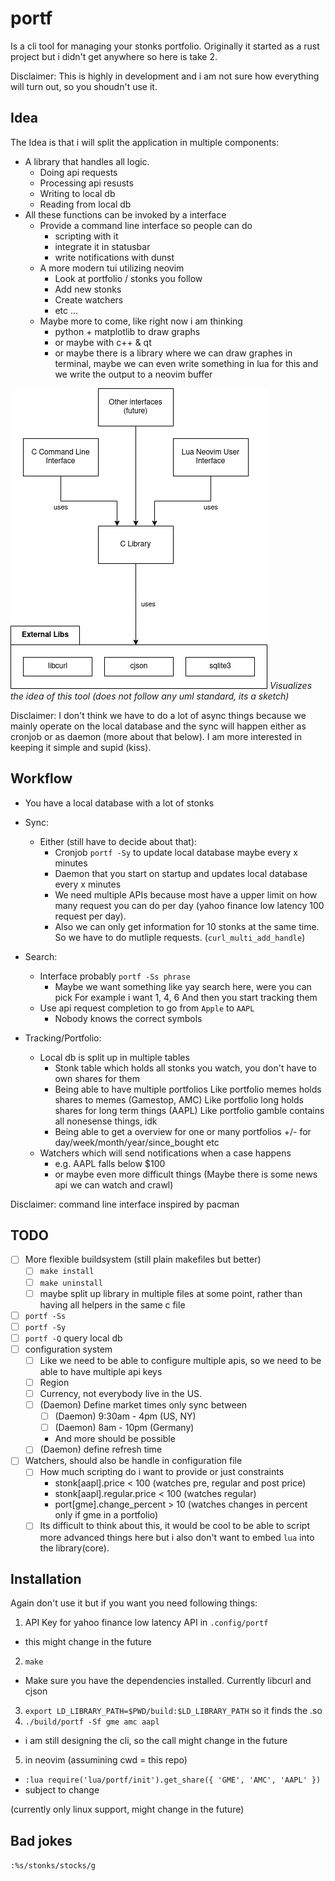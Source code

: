 # portf

Is a cli tool for managing your stonks portfolio. Originally it started as a
rust project but i didn't get anywhere so here is take 2.

Disclaimer: This is highly in development and i am not sure how everything will
turn out, so you shoudn't use it.

## Idea

The Idea is that i will split the application in multiple components:

- A library that handles all logic.
  - Doing api requests
  - Processing api resusts
  - Writing to local db
  - Reading from local db
- All these functions can be invoked by a interface
  - Provide a command line interface so people can do
    - scripting with it
    - integrate it in statusbar
    - write notifications with dunst
  - A more modern tui utilizing neovim
    - Look at portfolio / stonks you follow
    - Add new stonks
    - Create watchers
    - etc ...
  - Maybe more to come, like right now i am thinking
    - python + matplotlib to draw graphs
    - or maybe with c++ & qt
    - or maybe there is a library where we can draw graphes in terminal,
      maybe we can even write something in lua for this and we write the output
      to a neovim buffer

![Idea](docs/idea.png)
*Visualizes the idea of this tool (does not follow any uml standard, its a
sketch)*

Disclaimer: I don't think we have to do a lot of async things because we mainly
operate on the local database and the sync will happen either as cronjob or as
daemon (more about that below). I am more interested in keeping it simple and
supid (kiss).

## Workflow

- You have a local database with a lot of stonks

- Sync:
  - Either (still have to decide about that):
    - Cronjob `portf -Sy` to update local database maybe every x minutes
    - Daemon that you start on startup and updates local database every x
      minutes
    - We need multiple APIs because most have a upper limit on how many request
      you can do per day (yahoo finance low latency 100 request per day).
    - Also we can only get information for 10 stonks at the same time. So we
      have to do mutliple requests. (`curl_multi_add_handle`)
- Search:
  - Interface probably `portf -Ss phrase`
    - Maybe we want something like yay search here, were you can pick
      For example i want 1, 4, 6
      And then you start tracking them
  - Use api request completion to go from `Apple` to `AAPL`
    - Nobody knows the correct symbols
- Tracking/Portfolio:
  - Local db is split up in multiple tables
    - Stonk table which holds all stonks you watch, you don't have to own
      shares for them
    - Being able to have multiple portfolios
      Like portfolio memes holds shares to memes (Gamestop, AMC)
      Like portfolio long holds shares for long term things (AAPL)
      Like portfolio gamble contains all nonesense things, idk
    - Being able to get a overview for one or many portfolios
      +/- for day/week/month/year/since_bought
      etc
  - Watchers which will send notifications when a case happens
    - e.g. AAPL falls below $100
    - or maybe even more difficult things (Maybe there is some news api we can
      watch and crawl)

Disclaimer: command line interface inspired by pacman

## TODO

- [ ] More flexible buildsystem (still plain makefiles but better)
  - [ ] `make install`
  - [ ] `make uninstall`
  - [ ] maybe split up library in multiple files at some point, rather than
        having all helpers in the same c file
- [ ] `portf -Ss`
- [ ] `portf -Sy`
- [ ] `portf -Q` query local db
- [ ] configuration system
  - [ ] Like we need to be able to configure multiple apis, so we need to be
        able to have multiple api keys
  - [ ] Region
  - [ ] Currency, not everybody live in the US.
  - [ ] (Daemon) Define market times only sync between
    - [ ] (Daemon) 9:30am - 4pm (US, NY)
    - [ ] (Daemon) 8am - 10pm (Germany)
    - And more should be possible
  - [ ] (Daemon) define refresh time
- [ ] Watchers, should also be handle in configuration file
  - [ ] How much scripting do i want to provide or just constraints
    - stonk[aapl].price < 100 (watches pre, regular and post price)
    - stonk[aapl].regular.price < 100 (watches regular)
    - port[gme].change_percent > 10 (watches changes in percent only if
      gme in a portfolio)
  - [ ] Its difficult to think about this, it would be cool to be able to
        script more advanced things here but i also don't want to embed `lua`
        into the library(core).

## Installation

Again don't use it but if you want you need following things:

1. API Key for yahoo finance low latency API in `.config/portf`
  - this might change in the future
2. `make`
  - Make sure you have the dependencies installed. Currently libcurl and cjson
3. `export LD_LIBRARY_PATH=$PWD/build:$LD_LIBRARY_PATH` so it finds the .so
4. `./build/portf -Sf gme amc aapl`
  - i am still designing the cli, so the call might change in the future
5. in neovim (assumining cwd = this repo)
  - `:lua require('lua/portf/init').get_share({ 'GME', 'AMC', 'AAPL' })`
  - subject to change

(currently only linux support, might change in the future)

## Bad jokes

`:%s/stonks/stocks/g`
